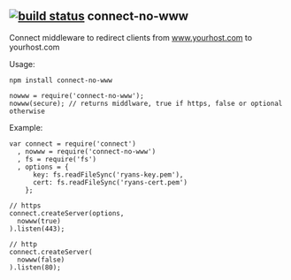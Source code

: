 [![build status](https://secure.travis-ci.org/vincentwoo/connect-no-www.png)](http://travis-ci.org/vincentwoo/connect-no-www)
connect-no-www
--------------

Connect middleware to redirect clients from www.yourhost.com to yourhost.com

Usage:

    npm install connect-no-www

    nowww = require('connect-no-www');
    nowww(secure); // returns middlware, true if https, false or optional otherwise
    
Example:

    var connect = require('connect')
      , nowww = require('connect-no-www')
      , fs = require('fs')
      , options = {
          key: fs.readFileSync('ryans-key.pem'),
          cert: fs.readFileSync('ryans-cert.pem')
        };

    // https
    connect.createServer(options, 
      nowww(true)
    ).listen(443);

    // http
    connect.createServer(
      nowww(false)
    ).listen(80);
